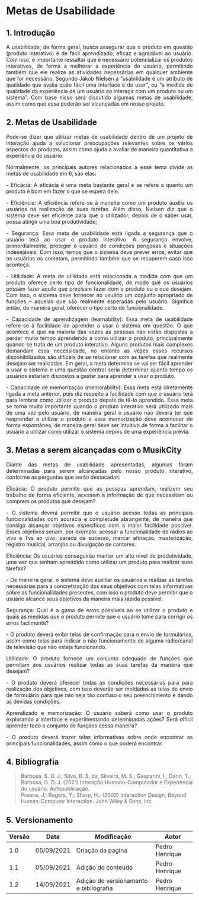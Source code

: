 # Metas de Usabilidade 

## 1. Introdução

<p style="text-align: justify">
A usabilidade, de forma geral, busca assegurar que o produto em questão (produto interativo) é de fácil aprendizado, eficaz e agradável ao usuário. Com isso, é importante ressaltar que é necessário potencializar os produtos interativos, de forma a melhorar a experiência do usuário, permitindo também que ele realize as atividades necessárias em qualquer ambiente que for necessário.  Segundo Jakob Nielsen a “usabilidade é um atributo de qualidade que avalia quão fácil uma interface é de usar”, ou “a medida de qualidade da experiência de um usuário ao interagir com um produto ou um sistema”. Com base nisso será discutido algumas metas de usabilidade, assim como que essa poderão ser alcançadas em nosso projeto.
</p>

## 2. Metas de Usabilidade

<p style="text-align: justify">
Pode-se dizer que utilizar metas de usabilidade dentro de um projeto de interação ajuda a solucionar preocupações relevantes sobre os vários aspectos do produtos, assim como ajuda a avaliar de maneira quantitativa a experiência do usuário.
</p>

<p style="text-align: justify">
Normalmente, os principais autores relacionados a esse tema divide as metas de usabilidade em 6, são elas:
</p>
<p style="text-align: justify"> 
- Eficácia: A eficácia é uma meta bastante geral e se refere a quanto um produto é bom em fazer o que se espera dele. 
</p>
<p style="text-align: justify">
- Eficiência: A eficiência refere-se à maneira como um produto auxilia os usuários na realização de suas tarefas. Além disso, Nielsen diz que o sistema deve ser eficiente para que o utilizador, depois de o saber usar, possa atingir uma boa produtividade;
</p>
<p style="text-align: justify">
- Segurança: Essa meta de usabilidade está ligada a segurança que o usuário terá ao usar o produto interativo. A segurança envolve, primordialmente, proteger o usuário de condições perigosas e situações indesejáveis. Com isso, temos que o sistema deve prever erros, evitar que os usuários os cometam, permitindo também que se recuperem caso isso aconteça. 
</p>
<p style="text-align: justify">
- Utilidade: A meta de utilidade está relacionada a medida com que um produto oferece certo tipo de funcionalidade, de modo que os usuários possam fazer aquilo que precisam fazer com o produto ou o que desejam. Com isso, o sistema deve fornecer ao usuário um conjunto apropriado de funções – aquelas que são realmente esperadas pelo usuário. Significa então, de maneira geral, oferecer o tipo certo de funcionalidade.</p>
<p style="text-align: justify">
- Capacidade de aprendizagem (learnability): Essa meta de usabilidade refere-se à facilidade de aprender a usar o sistema em questão. O que acontece é que na maioria das vezes as pessoas não estão dispostas a perder muito tempo aprendendo a como utilizar o produto, principalmente quando se trata de um produto interativo. Alguns produtos mais complexos demandam essa necessidade, no entanto as vezes esses recursos disponibilizados são difíceis de se relacionar com as tarefas que realmente desejam ser realizadas. Em geral, a meta determina se vai ser fácil aprender a usar o sistema e uma questão central seria determinar quanto tempo os usuários estariam dispostos a gastar para aprender a usar o produto.
</p>
<p style="text-align: justify">
- Capacidade de memorização (memorability): Essa meta está diretamente ligada a meta anterior, pois diz respeito a facilidade com que o usuário terá para lembrar como utilizar o produto depois de tê-lo aprendido. Essa meta se torna muito importante quando o produto interativo será utilizado mais de uma vez pelo usuário, de maneira geral o usuário não deverá ter que reaprender a utilizar o produto e essa memorização deve acontecer de forma espontânea, de maneira geral deve ser intuitivo de forma a facilitar o usuário a utilizar como utilizar o sistema depois de uma experiência prévia.
</p>

## 3. Metas a serem alcançadas com o MusikCity

<p style="text-align: justify">
Diante das metas de usabilidade apresentadas, algumas foram determinadas para serem alcançadas pelo nosso produto interativo, conforme as perguntas que serão destacadas:
</p>

<p style="text-align: justify">
Eficácia:  O produto permite que as pessoas aprendam, realizem seu trabalho de forma eficiente, acessem a informação de que necessitam ou comprem os produtos que desejam?
</p>
<p style="text-align: justify">
- O sistema deverá permitir que o usuário acesse todas as principais funcionalidades com acurácia e completude abrangente, de maneira que consiga alcançar objetivos específicos com a maior facilidade possível. Esses objetivos seriam, por exemplo: acessar a funcionalidade de rádios ao vivo e Tvs ao vivo, parada de sucesso, marcar afinação, masterização, registro musical, arranjos ou divulgação de cantores.
</p>
<p style="text-align: justify">
Eficiência: Os usuários conseguirão manter um alto nível de produtividade, uma vez que tenham aprendido como utilizar um produto para realizar suas tarefas?
</p>
<p style="text-align: justify">
- De maneira geral, o sistema deve auxiliar os usuários a realizar as tarefas necessárias para a concretização dos seus objetivos com telas informativas sobre as funcionalidades presentes, com isso o produto deve permitir que o usuário alcance seus objetivos da maneira mais rápida possível.
</p>
<p style="text-align: justify">
Segurança: Qual é a gama de erros possíveis ao se utilizar o produto e quais as medidas que o produto permite que o usuário tome para corrigir os erros facilmente?
</p>
<p style="text-align: justify">
- O produto deverá exibir telas de confirmação para o envio de formulários, assim como telas para indicar o não funcionamento de alguma rádio/canal de televisão que não esteja funcionando.
</p>
<p style="text-align: justify">
Utilidade: O produto fornece um conjunto adequado de funções que permitam aos usuários realizar todas as suas tarefas da maneira que desejam?
</p>
<p style="text-align: justify">
- O produto deverá oferecer todas as condições necessárias para para realização dos objetivos, com isso deverão ser moldadas as telas de envio de formulário para que não seja tão confuso o seu preenchimento e dando as devidas condições.
</p>
<p style="text-align: justify">
Aprendizado e memorização: O usuário saberá como usar o produto explorando a interface e experimentando determinadas ações? Será difícil aprender todo o conjunto de funções dessa maneira?
</p>
<p style="text-align: justify">
- O produto deverá trazer telas informativas sobre onde encontrar as principais funcionalidades, assim como o que poderá encontrar.
</p>

## 4. Bibliografia

>Barbosa, S. D. J.; Silva, B. S. da; Silveira, M. S.; Gasparini, I.; Darin, T.; Barbosa, G. D. J. (2021) Interação Humano-Computador e Experiência do usuário. Autopublicação.<br>
> Preece, J.; Rogers, Y.; Sharp, H.; (2002) Interaction Design, Beyond Human-Computer Interaction. John Wiley & Sons, Inc.

## 5. Versionamento
Versão|Data      |Modificação        |Autor
------|----------|-------------------|---------------
1.0   |05/09/2021|Criação da pagina  | Pedro Henrique
1.1   |05/09/2021|Adição do conteúdo | Pedro Henrique
1.2   |14/09/2021|Adição do versionamento e bibliografia| Pedro Henrique
